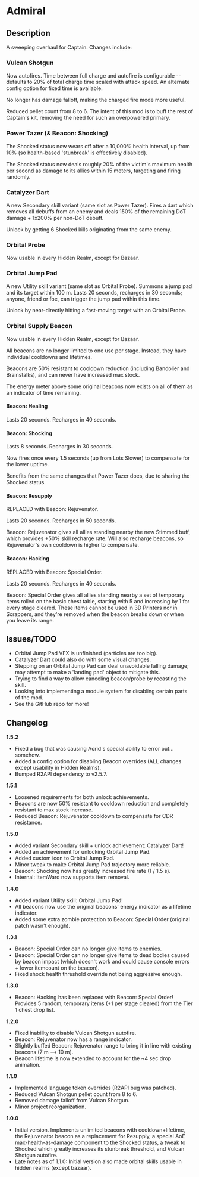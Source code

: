 # Admiral

## Description

A sweeping overhaul for Captain. Changes include:

### Vulcan Shotgun

Now autofires. Time between full charge and autofire is configurable -- defaults to 20% of total charge time scaled with attack speed. An alternate config option for fixed time is available.

No longer has damage falloff, making the charged fire mode more useful.

Reduced pellet count from 8 to 6. The intent of this mod is to buff the rest of Captain's kit, removing the need for such an overpowered primary.

### Power Tazer (& Beacon: Shocking)

The Shocked status now wears off after a 10,000% health interval, up from 10% (so health-based 'stunbreak' is effectively disabled).

The Shocked status now deals roughly 20% of the victim's maximum health per second as damage to its allies within 15 meters, targeting and firing randomly.

### Catalyzer Dart

A new Secondary skill variant (same slot as Power Tazer). Fires a dart which removes all debuffs from an enemy and deals 150% of the remaining DoT damage + 1x200% per non-DoT debuff.

Unlock by getting 6 Shocked kills originating from the same enemy.

### Orbital Probe

Now usable in every Hidden Realm, except for Bazaar.

### Orbital Jump Pad

A new Utility skill variant (same slot as Orbital Probe). Summons a jump pad and its target within 100 m. Lasts 20 seconds, recharges in 30 seconds; anyone, friend or foe, can trigger the jump pad within this time.

Unlock by near-directly hitting a fast-moving target with an Orbital Probe.

### Orbital Supply Beacon

Now usable in every Hidden Realm, except for Bazaar.

All beacons are no longer limited to one use per stage. Instead, they have individual cooldowns and lifetimes.

Beacons are 50% resistant to cooldown reduction (including Bandolier and Brainstalks), and can never have increased max stock.

The energy meter above some original beacons now exists on all of them as an indicator of time remaining.

#### Beacon: Healing

Lasts 20 seconds. Recharges in 40 seconds.

#### Beacon: Shocking

Lasts 8 seconds. Recharges in 30 seconds.

Now fires once every 1.5 seconds (up from Lots Slower) to compensate for the lower uptime.

Benefits from the same changes that Power Tazer does, due to sharing the Shocked status.

#### Beacon: Resupply

REPLACED with Beacon: Rejuvenator.

Lasts 20 seconds. Recharges in 50 seconds.

Beacon: Rejuvenator gives all allies standing nearby the new Stimmed buff, which provides +50% skill recharge rate. Will also recharge beacons, so Rejuvenator's own cooldown is higher to compensate.

#### Beacon: Hacking

REPLACED with Beacon: Special Order.

Lasts 20 seconds. Recharges in 40 seconds.

Beacon: Special Order gives all allies standing nearby a set of temporary items rolled on the basic chest table, starting with 5 and increasing by 1 for every stage cleared. These items cannot be used in 3D Printers nor in Scrappers, and they're removed when the beacon breaks down or when you leave its range.

## Issues/TODO

- Orbital Jump Pad VFX is unfinished (particles are too big).
- Catalyzer Dart could also do with some visual changes.
- Stepping on an Orbital Jump Pad can deal unavoidable falling damage; may attempt to make a 'landing pad' object to mitigate this.
- Trying to find a way to allow canceling beacon/probe by recasting the skill.
- Looking into implementing a module system for disabling certain parts of the mod.
- See the GitHub repo for more!

## Changelog

**1.5.2**

- Fixed a bug that was causing Acrid's special ability to error out... somehow.
- Added a config option for disabling Beacon overrides (ALL changes except usability in Hidden Realms).
- Bumped R2API dependency to v2.5.7.

**1.5.1**

- Loosened requirements for both unlock achievements.
- Beacons are now 50% resistant to cooldown reduction and completely resistant to max stock increase.
- Reduced Beacon: Rejuvenator cooldown to compensate for CDR resistance.

**1.5.0**

- Added variant Secondary skill + unlock achievement: Catalyzer Dart!
- Added an achievement for unlocking Orbital Jump Pad.
- Added custom icon to Orbital Jump Pad.
- Minor tweak to make Orbital Jump Pad trajectory more reliable.
- Beacon: Shocking now has greatly increased fire rate (1 / 1.5 s).
- Internal: ItemWard now supports item removal.

**1.4.0**

- Added variant Utility skill: Orbital Jump Pad!
- All beacons now use the original beacons' energy indicator as a lifetime indicator.
- Added some extra zombie protection to Beacon: Special Order (original patch wasn't enough).

**1.3.1**

- Beacon: Special Order can no longer give items to enemies.
- Beacon: Special Order can no longer give items to dead bodies caused by beacon impact (which doesn't work and could cause console errors + lower itemcount on the beacon).
- Fixed shock health threshold override not being aggressive enough.

**1.3.0**

- Beacon: Hacking has been replaced with Beacon: Special Order! Provides 5 random, temporary items (+1 per stage cleared) from the Tier 1 chest drop list.

**1.2.0**

- Fixed inability to disable Vulcan Shotgun autofire.
- Beacon: Rejuvenator now has a range indicator.
- Slightly buffed Beacon: Rejuvenator range to bring it in line with existing beacons (7 m --> 10 m).
- Beacon lifetime is now extended to account for the ~4 sec drop animation.

**1.1.0**

- Implemented language token overrides (R2API bug was patched).
- Reduced Vulcan Shotgun pellet count from 8 to 6.
- Removed damage falloff from Vulcan Shotgun.
- Minor project reorganization.

**1.0.0**

- Initial version. Implements unlimited beacons with cooldown+lifetime, the Rejuvenator beacon as a replacement for Resupply, a special AoE max-health-as-damage component to the Shocked status, a tweak to Shocked which greatly increases its stunbreak threshold, and Vulcan Shotgun autofire.
- Late notes as of 1.1.0: Initial version also made orbital skills usable in hidden realms (except bazaar).